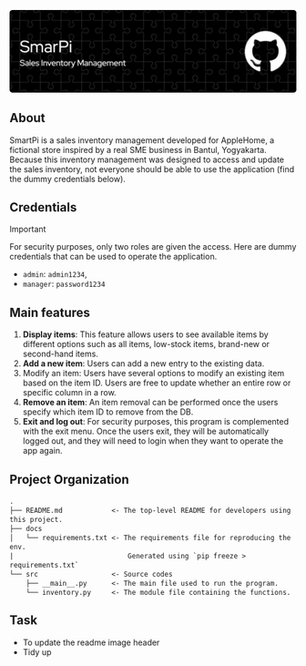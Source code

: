 ![Header](NewHeader.png)

## About
SmartPi is a sales inventory management developed for AppleHome, a fictional store inspired by a real SME business in Bantul, Yogyakarta. Because this inventory management was designed to access and update the sales inventory, not everyone should be able to use the application (find the dummy credentials below).

## Credentials

> [!IMPORTANT] 
> For security purposes, only two roles are given the access. Here are dummy credentials that can be used to operate the application.

- `admin`: `admin1234`,
- `manager`: `password1234`

## Main features
1. <b>Display items</b>: This feature allows users to see available items by different options such as all items, low-stock items, brand-new or second-hand items. 
2. <b>Add a new item</b>: Users can add a new entry to the existing data.
3. </b>Modify an item</b>: Users have several options to modify an existing item based on the item ID. Users are free to update whether an entire row or specific column in a row.
4. <b>Remove an item</b>: An item removal can be performed once the users specify which item ID to remove from the DB. 
5. <b>Exit and log out</b>: For security purposes, this program is complemented with the exit menu. Once the users exit, they will be automatically logged out, and they will need to login when they want to operate the app again. 

## Project Organization

    .
    ├── README.md            <- The top-level README for developers using this project.
    ├── docs
    │   └── requirements.txt <- The requirements file for reproducing the env. 
    |                            Generated using `pip freeze > requirements.txt`
    └── src                  <- Source codes
        ├── __main__.py      <- The main file used to run the program.
        └── inventory.py     <- The module file containing the functions.


## Task
- To update the readme image header
- Tidy up 